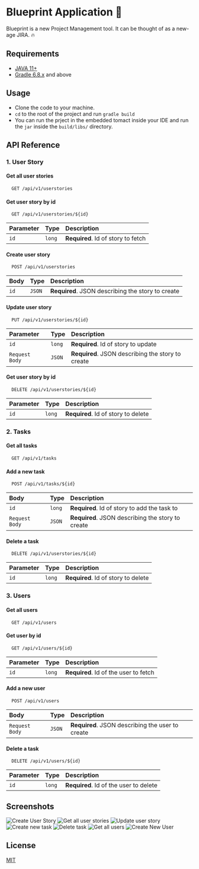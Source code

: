 
# Blueprint Application :rocket:

Blueprint is a new Project Management tool. It can be thought of as a new-age JIRA. :fire:

## Requirements

- [JAVA 11+](https://www.oracle.com/in/java/technologies/javase/jdk11-archive-downloads.html)
- [Gradle 6.8.x](https://gradle.org/install/) and above

## Usage

- Clone the code to your machine.
- ```cd``` to the root of the project and run ```gradle build```
- You can run the prject in the embedded tomact inside your IDE and run the ```jar``` inside the ```build/libs/``` directory.
## API Reference

### 1. User Story

#### Get all user stories

```http
  GET /api/v1/userstories
```

#### Get user story by id

```http
  GET /api/v1/userstories/${id}
```

| Parameter | Type     | Description                       |
| :-------- | :------- | :-------------------------------- |
| `id`      | `long` | **Required**. Id of story to fetch |

#### Create user story

```http
  POST /api/v1/userstories
```

| Body | Type     | Description                       |
| :-------- | :------- | :-------------------------------- |
| `id`      | `JSON` | **Required**. JSON describing the story to create |

#### Update user story

```http
  PUT /api/v1/userstories/${id}
```

| Parameter | Type     | Description                       |
| :-------- | :------- | :-------------------------------- |
| `id`      | `long` | **Required**. Id of story to update |
| `Request Body`      | `JSON` | **Required**. JSON describing the story to create |

#### Get user story by id

```http
  DELETE /api/v1/userstories/${id}
```

| Parameter | Type     | Description                       |
| :-------- | :------- | :-------------------------------- |
| `id`      | `long` | **Required**. Id of story to delete |


### 2. Tasks

#### Get all tasks

```http
  GET /api/v1/tasks
```

#### Add a new task

```http
  POST /api/v1/tasks/${id}
```

| Body | Type     | Description                       |
| :-------- | :------- | :-------------------------------- |
| `id`      | `long` | **Required**. Id of story to add the task to |
| `Request Body`      | `JSON` | **Required**. JSON describing the story to create |

#### Delete a task

```http
  DELETE /api/v1/userstories/${id}
```

| Parameter | Type     | Description                       |
| :-------- | :------- | :-------------------------------- |
| `id`      | `long` | **Required**. Id of story to delete |

### 3. Users

#### Get all users

```http
  GET /api/v1/users
```

#### Get user by id

```http
  GET /api/v1/users/${id}
```

| Parameter | Type     | Description                       |
| :-------- | :------- | :-------------------------------- |
| `id`      | `long` | **Required**. Id of the user to fetch |

#### Add a new user

```http
  POST /api/v1/users
```

| Body | Type     | Description                       |
| :-------- | :------- | :-------------------------------- |
| `Request Body`      | `JSON` | **Required**. JSON describing the user to create |

#### Delete a task

```http
  DELETE /api/v1/users/${id}
```

| Parameter | Type     | Description                       |
| :-------- | :------- | :-------------------------------- |
| `id`      | `long` | **Required**. Id of the user to delete |


## Screenshots

![Create User Story](/src/main/resources/static/screenshots/CREATE_User-Story.jpg?raw=true)
![Get all user stories](/src/main/resources/static/screenshots/GET_all_user-stories.jpg?raw=true)
![Update user story](/src/main/resources/static/screenshots/UPDATE_user-story.jpg?raw=true)
![Create new task](/src/main/resources/static/screenshots/CREATE_new_task.jpg?raw=true)
![Delete task](/src/main/resources/static/screenshots/DELETE_task.jpg?raw=true)
![Get all users](/src/main/resources/static/screenshots/GET_all_users.jp?raw=true)
![Create New User](/src/main/resources/static/screenshots/CREATE_new_user.jpg?raw=true)

## License

[MIT](https://choosealicense.com/licenses/mit/)

